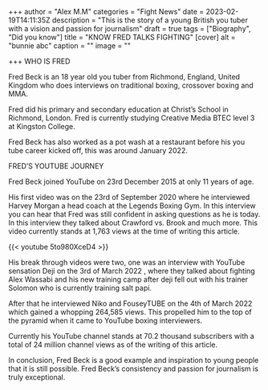 +++
author = "Alex M.M"
categories = "Fight News"
date = 2023-02-19T14:11:35Z
description = "This is the story of a young British you tuber with a vision and passion for journalism"
draft = true
tags = ["Biography", "Did you know"]
title = "KNOW FRED TALKS FIGHTING"
[cover]
alt = "bunnie abc"
caption = ""
image = ""

+++
WHO IS FRED

Fred Beck is an 18 year old you tuber from Richmond, England, United Kingdom who does interviews on traditional boxing, crossover boxing and MMA.

Fred did his primary and secondary education at Christ’s School in Richmond, London. Fred is currently studying Creative Media BTEC level 3 at Kingston College.

Fred Beck has also worked as a pot wash at a restaurant before his you tube career kicked off, this was around January 2022.

FRED’S YOUTUBE JOURNEY

Fred Beck joined YouTube on 23rd December 2015 at only 11 years of age.

His first video was on the 23rd of September 2020 where he interviewed Harvey Morgan a head coach at the Legends Boxing Gym. In this interview you can hear that Fred was still confident in asking questions as he is today. In this interview they talked about Crawford vs. Brook and much more. This video currently stands at 1,763 views at the time of writing this article.

{{< youtube 5to980XceD4 >}}

His break through videos were two, one was an interview with YouTube sensation Deji on the 3rd of March 2022 , where they talked about fighting Alex Wassabi and his new training camp after deji fell out with his trainer Solomon who is currently training salt papi.

After that he interviewed Niko and FouseyTUBE on the 4th of March 2022 which gained a whopping 264,585 views. This propelled him to the top of the pyramid when it came to YouTube boxing interviewers.

Currently his YouTube channel stands at 70.2 thousand subscribers with a total of 24 million channel views as of the writing of this article.

In conclusion, Fred Beck is a good example and inspiration to young people that it is still possible. Fred Beck’s consistency and passion for journalism is truly exceptional.
